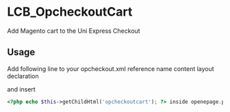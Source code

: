 # LCB_OpcheckoutCart

Add Magento cart to the Uni Express Checkout 

## Usage

Add following line to your opcheckout.xml reference name content layout declaration

<block type="opcheckoutcart/index" name="opcheckoutcart_index" as="opcheckoutcart" template="opcheckoutcart/index.phtml"/>

and insert 

```php
<?php echo $this->getChildHtml('opcheckoutcart'); ?> inside openepage.phtml

